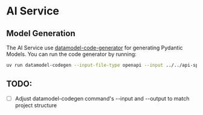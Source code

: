# AI Service



## Model Generation

The AI Service use [datamodel-code-generator](https://github.com/koxudaxi/datamodel-code-generator) for generating Pydantic Models. You can run the code generator by running:
```bash
uv run datamodel-codegen --input-file-type openapi --input ../../api-specs/openapi.yaml --output src/model.py --output-model-type pydantic_v2.BaseModel --snake-case-field
```

## TODO:
- [ ] Adjust datamodel-codegen command's --input and --output to match project structure
